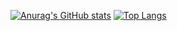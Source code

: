[![Anurag's GitHub stats](https://github-readme-stats.vercel.app/api?username=tsiryjl&show_icons=true&theme=merko)](https://github.com/tsiryjl)
[![Top Langs](https://github-readme-stats.vercel.app/api/top-langs/?username=tsiryjl&layout=compact)](https://github.com/tsiryjl)
